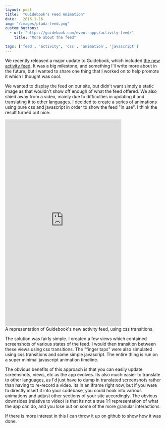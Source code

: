 ```yaml
---
layout: post
title:  "Guidebook's Feed Animation"
date:   2016-1-16
img: "/images/plada-feed.png"
custom_buttons:
  - url: "https://guidebook.com/event-apps/activity-feed/"
    title: "More about the feed"

tags: ['feed', 'activity', 'css', 'animation', 'javascript']
---
```


We recently released a major update to Guidebook, which included [the new activity feed](https://guidebook.com/event-apps/activity-feed/). It was a big milestone, and something I'll write more about in the future, but I wanted to share one thing that I worked on to help promote it which I thought was cool.

We wanted to display the feed on our site, but didn't want simply a static image as that wouldn't show off enough of what the feed offered. We also shied away from a video, mainly due to difficulties in updating it and translating it to other languages. I decided to create a series of animations using pure css and javascript in order to show the feed "in use". I think the result turned out nice:

<div class="media media-feed post_section">
  <div class="media_iframe">
    <iframe src="https://guidebook.com/feed/build/feed.html" width="375" height="667" frameBorder="0" scrolling="no"></iframe>
  </div>
  <div class="media_caption">A representation of Guidebook's new activity feed, using css transitions.</div>
</div>

The solution was fairly simple. I created a few views which contained screenshots of various states of the feed. I would then transition between these views using css transitions. The "finger taps" were also simulated using css transitions and some simple javascript. The entire thing is run on a super minimal javascript animation timeline.

The obvious benefits of this approach is that you can easily update screenshots, views, etc as the app evolves. Its also much easier to translate to other languages, as I'd just have to dump in translated screenshots rather than having to re-record a video. Its in an iframe right now, but if you were to directly insert it into your codebase, you could hook into various animations and adjust other sections of your site accordingly. The obvious downsides (relative to video) is that its not a true 1:1 representation of what the app can do, and you lose out on some of the more granular interactions.

If there is more interest in this I can throw it up on github to show how it was done.

